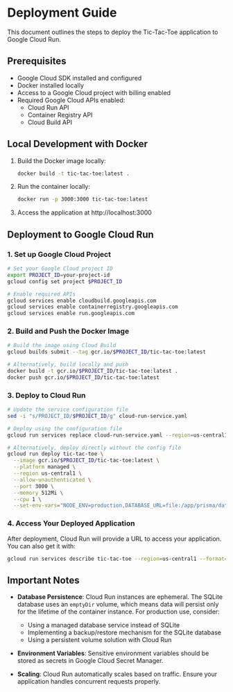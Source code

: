 # Deployment Guide

This document outlines the steps to deploy the Tic-Tac-Toe application to Google Cloud Run.

## Prerequisites

- Google Cloud SDK installed and configured
- Docker installed locally
- Access to a Google Cloud project with billing enabled
- Required Google Cloud APIs enabled:
  - Cloud Run API
  - Container Registry API
  - Cloud Build API

## Local Development with Docker

1. Build the Docker image locally:
   ```bash
   docker build -t tic-tac-toe:latest .
   ```

2. Run the container locally:
   ```bash
   docker run -p 3000:3000 tic-tac-toe:latest
   ```

3. Access the application at http://localhost:3000

## Deployment to Google Cloud Run

### 1. Set up Google Cloud Project

```bash
# Set your Google Cloud project ID
export PROJECT_ID=your-project-id
gcloud config set project $PROJECT_ID

# Enable required APIs
gcloud services enable cloudbuild.googleapis.com
gcloud services enable containerregistry.googleapis.com
gcloud services enable run.googleapis.com
```

### 2. Build and Push the Docker Image

```bash
# Build the image using Cloud Build
gcloud builds submit --tag gcr.io/$PROJECT_ID/tic-tac-toe:latest

# Alternatively, build locally and push
docker build -t gcr.io/$PROJECT_ID/tic-tac-toe:latest .
docker push gcr.io/$PROJECT_ID/tic-tac-toe:latest
```

### 3. Deploy to Cloud Run

```bash
# Update the service configuration file
sed -i "s/PROJECT_ID/$PROJECT_ID/g" cloud-run-service.yaml

# Deploy using the configuration file
gcloud run services replace cloud-run-service.yaml --region=us-central1

# Alternatively, deploy directly without the config file
gcloud run deploy tic-tac-toe \
  --image gcr.io/$PROJECT_ID/tic-tac-toe:latest \
  --platform managed \
  --region us-central1 \
  --allow-unauthenticated \
  --port 3000 \
  --memory 512Mi \
  --cpu 1 \
  --set-env-vars="NODE_ENV=production,DATABASE_URL=file:/app/prisma/data/prod.db"
```

### 4. Access Your Deployed Application

After deployment, Cloud Run will provide a URL to access your application. You can also get it with:

```bash
gcloud run services describe tic-tac-toe --region=us-central1 --format='value(status.url)'
```

## Important Notes

- **Database Persistence**: Cloud Run instances are ephemeral. The SQLite database uses an `emptyDir` volume, which means data will persist only for the lifetime of the container instance. For production use, consider:
  - Using a managed database service instead of SQLite
  - Implementing a backup/restore mechanism for the SQLite database
  - Using a persistent volume solution with Cloud Run

- **Environment Variables**: Sensitive environment variables should be stored as secrets in Google Cloud Secret Manager.

- **Scaling**: Cloud Run automatically scales based on traffic. Ensure your application handles concurrent requests properly.